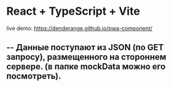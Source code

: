 # React + TypeScript + Vite

live demo: https://denderange.github.io/pwa-component/

--
Данные поступают из JSON (по GET запросу), размещенного на стороннем сервере. (в папке mockData можно его посмотреть).
--
